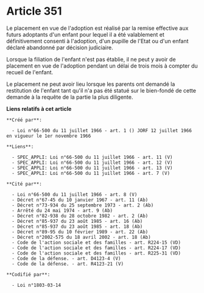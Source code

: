 # Article 351

Le placement en vue de l'adoption est réalisé par la remise effective aux futurs adoptants d'un enfant pour lequel il a été
valablement et définitivement consenti à l'adoption, d'un pupille de l'Etat ou d'un enfant déclaré abandonné par décision
judiciaire.

Lorsque la filiation de l'enfant n'est pas établie, il ne peut y avoir de placement en vue de l'adoption pendant un délai de
trois mois à compter du recueil de l'enfant.

Le placement ne peut avoir lieu lorsque les parents ont demandé la restitution de l'enfant tant qu'il n'a pas été statué sur
le bien-fondé de cette demande à la requête de la partie la plus diligente.

**Liens relatifs à cet article**

	**Créé par**:

	  - Loi n°66-500 du 11 juillet 1966 - art. 1 () JORF 12 juillet 1966 en vigueur le 1er novembre 1966

	**Liens**:

	  - SPEC_APPLI: Loi n°66-500 du 11 juillet 1966 - art. 11 (V)
	  - SPEC_APPLI: Loi n°66-500 du 11 juillet 1966 - art. 12 (V)
	  - SPEC_APPLI: Loi n°66-500 du 11 juillet 1966 - art. 13 (V)
	  - SPEC_APPLI: Loi n°66-500 du 11 juillet 1966 - art. 7 (V)

	**Cité par**:

	  - Loi n°66-500 du 11 juillet 1966 - art. 8 (V)
	  - Décret n°67-45 du 10 janvier 1967 - art. 11 (Ab)
	  - Décret n°73-934 du 25 septembre 1973 - art. 2 (Ab)
	  - Arrêté du 24 mai 1974 - art. 9 (Ab)
	  - Décret n°82-938 du 28 octobre 1982 - art. 2 (Ab)
	  - Décret n°85-937 du 23 août 1985 - art. 16 (Ab)
	  - Décret n°85-937 du 23 août 1985 - art. 18 (Ab)
	  - Décret n°89-95 du 10 février 1989 - art. 22 (Ab)
	  - Décret n°2002-575 du 18 avril 2002 - art. 18 (Ab)
	  - Code de l'action sociale et des familles - art. R224-15 (VD)
	  - Code de l'action sociale et des familles - art. R224-17 (VD)
	  - Code de l'action sociale et des familles - art. R225-31 (VD)
	  - Code de la défense. - art. D4123-4 (V)
	  - Code de la défense. - art. R4123-21 (V)

	**Codifié par**:

	  - Loi n°1803-03-14

